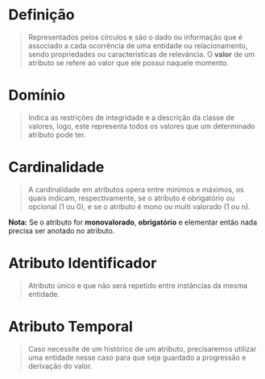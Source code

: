 # Definição

> Representados pelos círculos e são o dado ou informação que é associado a cada ocorrência de uma entidade ou relacionamento, sendo propriedades ou características de relevância. O **valor** de um atributo se refere ao valor que ele possui naquele momento. 

# Domínio

> Indica as restrições de integridade e a descrição da classe de valores, logo, este representa todos os valores que um determinado atributo pode ter. 

# Cardinalidade

> A cardinalidade em atributos opera entre mínimos e máximos, os quais indicam, respectivamente, se o atributo é obrigatório ou opcional (1 ou 0), e se o atributo é mono ou multi valorado (1 ou n).

**Nota:** Se o atributo for **monovalorado**, **obrigatório** e elementar então nada precisa ser anotado no atributo.

# Atributo Identificador

> Atributo único e que não será repetido entre instâncias da mesma entidade.

# Atributo Temporal

> Caso necessite de um histórico de um atributo, precisaremos utilizar uma entidade nesse caso para que seja guardado a progressão e derivação do valor.




